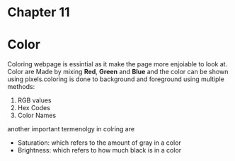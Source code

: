 # Chapter 11
# Color
Coloring webpage is essintial as it make the page more enjoiable to look at. Color are Made by mixing **Red**, **Green** and **Blue** and the color can be shown using pixels.coloring is done to background and foreground using multiple methods:

1. RGB values
2. Hex Codes
3. Color Names

another important termenolgy in colring are 
* Saturation: which refers to the amount of gray in a color
* Brightness: which refers to how much black is in a color
